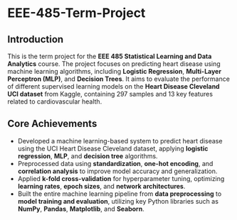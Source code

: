 # EEE-485-Term-Project
## Introduction
This is the term project for the **EEE 485 Statistical Learning and Data Analytics** course. The project focuses on predicting heart disease using machine learning algorithms, including **Logistic Regression**, **Multi-Layer Perceptron (MLP)**, and **Decision Trees**. It aims to evaluate the performance of different supervised learning models on the **Heart Disease Cleveland UCI dataset** from Kaggle, containing 297 samples and 13 key features related to cardiovascular health.


## Core Achievements
- Developed a machine learning-based system to predict heart disease using the UCI Heart Disease Cleveland dataset, applying **logistic regression**, **MLP**, and **decision tree** algorithms.
- Preprocessed data using **standardization**, **one-hot encoding**, and **correlation analysis** to improve model accuracy and generalization.
- Applied **k-fold cross-validation** for hyperparameter tuning, optimizing **learning rates**, **epoch sizes**, and **network architectures**.
- Built the entire machine learning pipeline from **data preprocessing** to **model training and evaluation**, utilizing key Python libraries such as **NumPy**, **Pandas**, **Matplotlib**, and **Seaborn**.

  

